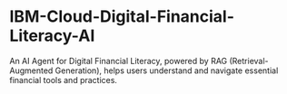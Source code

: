 # IBM-Cloud-Digital-Financial-Literacy-AI
An AI Agent for Digital Financial Literacy, powered by RAG (Retrieval-Augmented  Generation), helps users understand and navigate essential financial tools and practices. 
